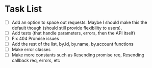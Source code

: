 # Task List

- [ ] Add an option to space out requests. Maybe I should make this the default though (should still provide flexibility to users).
- [ ] Add tests (that handle parameters, errors, then the API itself)
- [ ] Fix 404 Promise issues
- [ ] Add the rest of the list, by.id, by.name, by.account functions
- [ ] Make error classes
- [ ] Make more constants such as Resending promise req, Resending callback req, errors, etc
